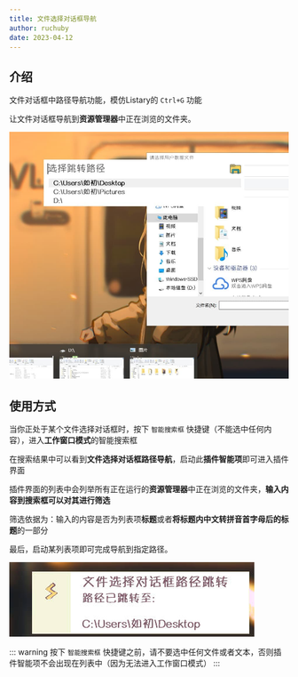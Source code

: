 ```yaml
---
title: 文件选择对话框导航
author: ruchuby
date: 2023-04-12
---
```


## 介绍

文件对话框中路径导航功能，模仿Listary的 `Ctrl+G` 功能

让文件对话框导航到**资源管理器**中正在浏览的文件夹。

![文件选择对话框导航:主界面](./images/file-selection-dialog-nav-1.jpg)

## 使用方式

当你正处于某个文件选择对话框时，按下 `智能搜索框` 快捷键（不能选中任何内容），进入**工作窗口模式**的智能搜索框

在搜索结果中可以看到**文件选择对话框路径导航**，启动此**插件智能项**即可进入插件界面

插件界面的列表中会列举所有正在运行的**资源管理器**中正在浏览的文件夹，**输入内容到搜索框可以对其进行筛选**

筛选依据为：输入的内容是否为列表项**标题**或者**将标题内中文转拼音首字母后的标题**的一部分

最后，启动某列表项即可完成导航到指定路径。

![文件选择对话框导航:导航提示](./images/file-selection-dialog-nav-2.jpg)

::: warning
按下 `智能搜索框` 快捷键之前，请不要选中任何文件或者文本，否则插件智能项不会出现在列表中（因为无法进入工作窗口模式）
:::
